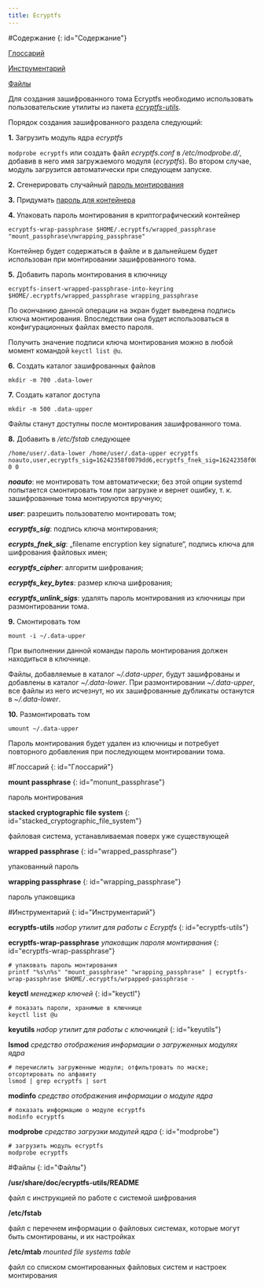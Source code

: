 ```yaml
---
title: Ecryptfs
---
```


#Содержание
{: id="Содержание"}

[Глоссарий](#Глоссарий)

[Инструментарий](#Инструментарий)

[Файлы](#Файлы)

Для создания зашифрованного тома Ecryptfs необходимо использовать пользовательские утилиты из пакета [_ecryptfs-utils_](#ecryptfs-utils).

Порядок создания зашифрованного раздела следующий:

**1\.** Загрузить модуль ядра _ecryptfs_

`modprobe ecryptfs` или создать файл _ecryptfs.conf_ в _/etc/modprobe.d/_, добавив в него имя загружаемого модуля (_ecryptfs_). Во втором случае, модуль загрузится автоматически при следующем запуске.

**2\.** Сгенерировать случайный [пароль монтирования](#wrapped_passphrase)

**3\.** Придумать [пароль для контейнера](#wrapping_passphrase)

**4\.** Упаковать пароль монтирования в криптографический контейнер

~~~
ecryptfs-wrap-passphrase $HOME/.ecryptfs/wrapped_passphrase "mount_passphrase\nwrapping_passphrase"
~~~

Контейнер будет содержаться в файле и в дальнейшем будет использован при монтировании зашифрованного тома.

**5\.** Добавить пароль монтирования в ключницу

~~~
ecryptfs-insert-wrapped-passphrase-into-keyring $HOME/.ecryptfs/wrapped_passphrase wrapping_passphrase
~~~

По окончанию данной операции на экран будет выведена подпись ключа монтирования. Впоследствии она будет использоваться в конфигурационных файлах вместо пароля.

Получить значение подписи ключа монтирования можно в любой момент командой `keyctl list @u`.

**6\.** Создать каталог зашифрованных файлов

~~~
mkdir -m 700 .data-lower
~~~

**7\.** Создать каталог доступа

~~~
mkdir -m 500 .data-upper
~~~

Файлы станут доступны после монтирования зашифрованного тома.

**8\.** Добавить в _/etc/fstab_ следующее

~~~
/home/user/.data-lower /home/user/.data-upper ecryptfs noauto,user,ecryptfs_sig=16242358f0079dd6,ecryptfs_fnek_sig=16242358f0079dd6,ecryptfs_cipher=blowfish,ecryptfs_key_bytes=32,ecryptfs_unlink_sigs 0 0
~~~

_**noauto**_: не монтировать том автоматически; без этой опции systemd попытается смонтировать том при загрузке и вернет ошибку, т. к. зашифрованные тома монтируются вручную;

_**user**_: разрешить пользователю монтировать том;

_**ecryptfs_sig**_: подпись ключа монтирования;

_**ecrypts_fnek_sig**_: „filename encryption key signature“, подпись ключа для шифрования файловых имен;

_**ecryptfs_cipher**_: алгоритм шифрования;

_**ecryptfs_key_bytes**_: размер ключа шифрования;

_**ecryptfs_unlink_sigs**_: удалять пароль монтирования из ключницы при размонтировании тома.

**9\.** Смонтировать том

~~~
mount -i ~/.data-upper
~~~

При выполнении данной команды пароль монтирования должен находиться в ключнице.

Файлы, добавляемые в каталог _~/.data-upper_, будут зашифрованы и добавлены в каталог _~/.data-lower_. При размонтировании _~/.data-upper_, все файлы из него исчезнут, но их зашифрованные дубликаты останутся в _~/.data-lower_.

**10\.** Размонтировать том

~~~
umount ~/.data-upper
~~~

Пароль монтирования будет удален из ключницы и потребует повторного добавления при последующем монтировании тома.

#Глоссарий
{: id="Глоссарий"}

**mount passphrase**
{: id="monunt_passphrase"}

пароль монтирования

**stacked cryptographic file system**
{: id="stacked_cryptographic_file_system"}

файловая система, устанавливаемая поверх уже существующей

**wrapped passphrase**
{: id="wrapped_passphrase"}

упакованный пароль

**wrapping passphrase**
{: id="wrapping_passphrase"}

пароль упаковщика

#Инструментарий
{: id="Инструментарий"}

**ecryptfs-utils** _набор утилит для работы с Ecryptfs_
{: id="ecryptfs-utils"}

**ecryptfs-wrap-passphrase** _упаковщик пароля монтирвания_
{: id="ecryptfs-wrap-passphrase"}

~~~
# упаковать пароль монтирования
printf "%s\n%s" "mount_passphrase" "wrapping_passphrase" | ecryptfs-wrap-passphrase $HOME/.ecryptfs/wrpapped-passphrase -
~~~

**keyctl** _менеджер ключей_
{: id="keyctl"}

~~~
# показать пароли, хранимые в ключнице
keyctl list @u
~~~

**keyutils** _набор утилит для работы с ключницей_
{: id="keyutils"}

**lsmod** _средство отображения информации о загруженных модулях ядра_

    # перечислить загруженные модули; отфильтровать по маске; отсортировать по алфавиту
    lsmod | grep ecryptfs | sort

**modinfo** _средство отображения информации о модуле ядра_

    # показать информацию о модуле ecryptfs
    modinfo ecryptfs

**modprobe** _средство загрузки модулей ядра_
{: id="modprobe"}

    # загрузить модуль ecryptfs
    modprobe ecryptfs

#Файлы
{: id="Файлы"}

**/usr/share/doc/ecryptfs-utils/README**

файл с инструкцией по работе с системой шифрования

**/etc/fstab**

файл с перечнем информации о файловых системах, которые могут быть смонтированы, и их настройках

**/etc/mtab** *mounted file systems table*

файл со списком смонтированных файловых систем и настроек монтирования
